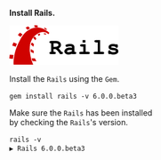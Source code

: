 **Install Rails.**

![Rails](/README/images/1-3-rails-logo.png)

Install the `Rails` using the `Gem`.
```
gem install rails -v 6.0.0.beta3
```

Make sure the `Rails` has been installed<br>
by checking the `Rails`'s version.
```
rails -v
▶ Rails 6.0.0.beta3
```
